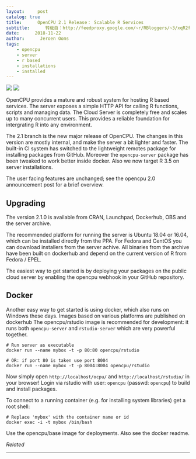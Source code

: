```yaml
---
layout:     post
catalog: true
title:      OpenCPU 2.1 Release： Scalable R Services
subtitle:      转载自：http://feedproxy.google.com/~r/RBloggers/~3/xqR2feFB3VU/
date:      2018-11-22
author:      Jeroen Ooms
tags:
    - opencpu
    - server
    - r based
    - installations
    - installed
---
```






 ![](https://i1.wp.com/www.opencpu.org/images/stockplot.png?w=456&ssl=1)
![](https://i1.wp.com/www.opencpu.org/images/stockplot.png?w=456&ssl=1)


OpenCPU provides a mature and robust system for hosting R based services. The server exposes a simple HTTP API for calling R functions, scripts and managing data. The Cloud Server is completely free and scales up to many concurrent users. This provides a reliable foundation for intergrating R into any environment.

The 2.1 branch is the new major release of OpenCPU. The changes in this version are mostly internal, and make the server a bit lighter and faster. The built-in CI system has switched to the lightweight remotes package for installing packages from GitHub. Moreover the `opencpu-server` package has been tweaked to work better inside docker. Also we now target R 3.5 on server installations.

The user facing features are unchanged; see the opencpu 2.0 announcement post for a brief overview.

## Upgrading

The version 2.1.0 is available from CRAN, Launchpad, Dockerhub, OBS and the server archive.

The recommended platform for running the server is Ubuntu 18.04 or 16.04, which can be installed directly from the PPA. For Fedora and CentOS you can download installers from the server achive. All binaries from the archive have been built on dockerhub and depend on the current version of R from Fedora / EPEL.

The easiest way to get started is by deploying your packages on the public cloud server by enabling the opencpu webhook in your GitHub repository.

## Docker

Another easy way to get started is using docker, which also runs on Windows these days. Images based on various platforms are published on dockerhub The opencpu/rstudio image is recommended for development: it runs both `opencpu-server` and `rstudio-server` which are very powerful together.

```
# Run server as executable
docker run --name mybox -t -p 80:80 opencpu/rstudio

# OR: if port 80 is taken use port 8004
docker run --name mybox -t -p 8004:8004 opencpu/rstudio

```

Now simply open `http://localhost/ocpu/` and `http://localhost/rstudio/` in your browser! Login via rstudio with user: `opencpu` (passwd: `opencpu`) to build and install packages.

To connect to a running container (e.g. for installing system libraries) get a root shell:

```
# Replace 'mybox' with the container name or id
docker exec -i -t mybox /bin/bash

```

Use the opencpu/base image for deployments. Also see the docker readme.


*Related*








---
